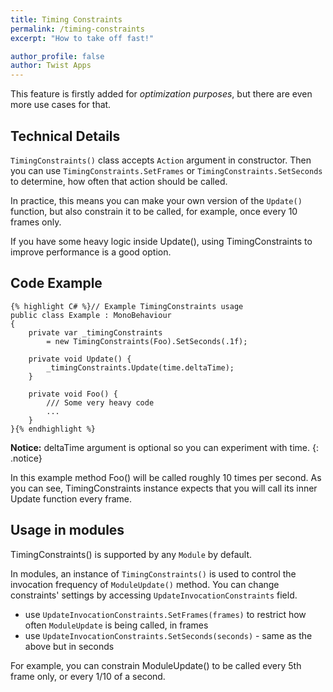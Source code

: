 ```yaml
---
title: Timing Constraints
permalink: /timing-constraints
excerpt: "How to take off fast!"

author_profile: false
author: Twist Apps
---
```


This feature is firstly added for _optimization purposes_, but there are even more use cases for that.

## Technical Details
`TimingConstraints()` class accepts `Action` argument in constructor.
Then you can use `TimingConstraints.SetFrames` or `TimingConstraints.SetSeconds` to determine,
how often that action should be called.

In practice, this means you can make your own version of the `Update()` function,
but also constrain it to be called, for example, once every 10 frames only.

If you have some heavy logic inside Update(), using TimingConstraints to improve performance is a good option.

## Code Example

    {% highlight C# %}// Example TimingConstraints usage
    public class Example : MonoBehaviour
    {
        private var _timingConstraints 
            = new TimingConstraints(Foo).SetSeconds(.1f);
        
        private void Update() {
            _timingConstraints.Update(time.deltaTime);
        }
        
        private void Foo() {
            /// Some very heavy code
            ...
        }
    }{% endhighlight %}
    
**Notice:** deltaTime argument is optional so you can experiment with time.
{: .notice}

In this example method Foo() will be called roughly 10 times per second.
As you can see, TimingConstraints instance expects that you will call its inner Update function every frame.


## Usage in modules
TimingConstraints() is supported by any `Module` by default.

In modules, an instance of `TimingConstraints()` is used to control the invocation frequency of `ModuleUpdate()` method.
You can change constraints' settings by accessing `UpdateInvocationConstraints` field.

- use `UpdateInvocationConstraints.SetFrames(frames)` to restrict how often `ModuleUpdate` is being called, in frames
- use `UpdateInvocationConstraints.SetSeconds(seconds)` - same as the above but in seconds

For example, you can constrain ModuleUpdate() to be called every 5th frame only, 
or every 1/10 of a second.